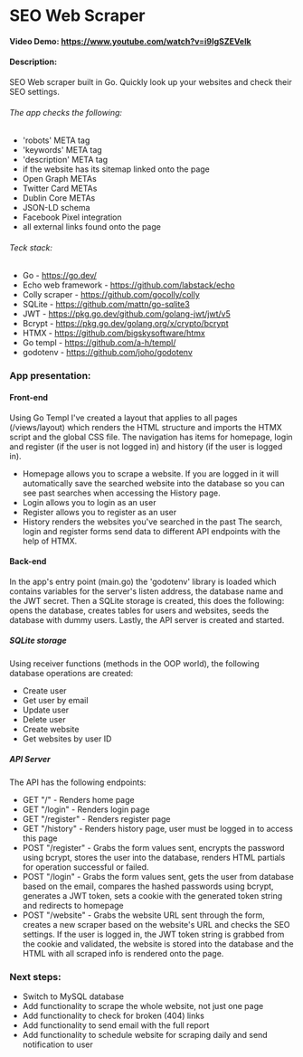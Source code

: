 # SEO Web Scraper
#### Video Demo:  https://www.youtube.com/watch?v=i9IgSZEVeIk
#### Description:
SEO Web scraper built in Go.
Quickly look up your websites and check their SEO settings.
###### The app checks the following:
- 'robots' META tag
- 'keywords' META tag
- 'description' META tag
- if the website has its sitemap linked onto the page
- Open Graph METAs
- Twitter Card METAs
- Dublin Core METAs
- JSON-LD schema
- Facebook Pixel integration
- all external links found onto the page
###### Teck stack:
- Go - https://go.dev/
- Echo web framework - https://github.com/labstack/echo
- Colly scraper - https://github.com/gocolly/colly
- SQLite - https://github.com/mattn/go-sqlite3
- JWT - https://pkg.go.dev/github.com/golang-jwt/jwt/v5
- Bcrypt - https://pkg.go.dev/golang.org/x/crypto/bcrypt
- HTMX - https://github.com/bigskysoftware/htmx
- Go templ - https://github.com/a-h/templ/
- godotenv - https://github.com/joho/godotenv

### App presentation:
#### Front-end
Using Go Templ I've created a layout that applies to all pages (/views/layout) which renders the HTML structure and imports the HTMX script and the global CSS file. The navigation has items for homepage, login and register (if the user is not logged in) and history (if the user is logged in).
- Homepage allows you to scrape a website. If you are logged in it will automatically save the searched website into the database so you can see past searches when accessing the History page.
- Login allows you to login as an user
- Register allows you to register as an user
- History renders the websites you've searched in the past
The search, login and register forms send data to different API endpoints with the help of HTMX.
#### Back-end
In the app's entry point (main.go) the 'godotenv' library is loaded which contains variables for the server's listen address, the database name and the JWT secret. Then a SQLite storage is created, this does the following: opens the database, creates tables for users and websites, seeds the database with dummy users. Lastly, the API server is created and started.
##### SQLite storage
Using receiver functions (methods in the OOP world), the following database operations are created:
- Create user
- Get user by email
- Update user
- Delete user 
- Create website
- Get websites by user ID
##### API Server
The API has the following endpoints:
- GET "/" - Renders home page
- GET "/login" - Renders login page
- GET "/register" - Renders register page
- GET "/history" - Renders history page, user must be logged in to access this page
- POST "/register" - Grabs the form values sent, encrypts the password using bcrypt, stores the user into the database, renders HTML partials for operation successful or failed.
- POST "/login" - Grabs the form values sent, gets the user from database based on the email, compares the hashed passwords using bcrypt, generates a JWT token, sets a cookie with the generated token string and redirects to homepage
- POST "/website" - Grabs the website URL sent through the form, creates a new scraper based on the website's URL and checks the SEO settings. If the user is logged in, the JWT token string is grabbed from the cookie and validated, the website is stored into the database and the HTML with all scraped info is rendered onto the page.
### Next steps:
- Switch to MySQL database
- Add functionality to scrape the whole website, not just one page
- Add functionality to check for broken (404) links 
- Add functionality to send email with the full report
- Add functionality to schedule website for scraping daily and send notification to user
